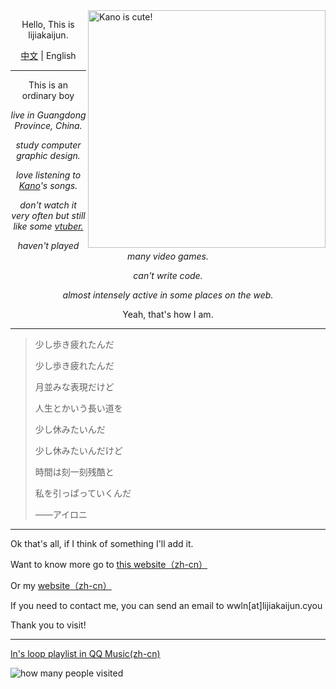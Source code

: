 <img align="right" src="https://cdn.jsdelivr.net/gh/lijiajunljj/lijiajunljj/kanokawaii.jpg"  width='380px' alt="Kano is cute!">

<p align="center">Hello, This is lijiakaijun.</b></p>

<p align="center"><a href="https://github.com/lijiajunljj">中文</a> | English</p>

---

<p align="center">This is an ordinary boy</p>
<p align="center"><i>live in Guangdong Province, China.</i></p>
<p align="center"><i>study computer graphic design.</i></p>
<p align="center"><i>love listening to <a href="https://ja.wikipedia.org/wiki/%E9%B9%BF%E4%B9%83">Kano</a>'s songs.</i></p>
<p align="center"><i>don't watch it very often but still like some <a href="https://en.wikipedia.org/wiki/VTuber">vtuber.</a></i></p>
<p align="center"><i>haven't played many video games.</i></p>
<p align="center"><i>can't write code.</i></p>
<p align="center"><i>almost intensely active in some places on the web.</i></p>
<p align="center">Yeah, that's how I am.</p>

  
---

> 少し歩き疲れたんだ
>
>少し歩き疲れたんだ
>
>月並みな表現だけど
>
>人生とかいう長い道を
>
>少し休みたいんだ
>
>少し休みたいんだけど
>
>時間は刻一刻残酷と
>
>私を引っぱっていくんだ
>
>——アイロニ

---

Ok that's all, if I think of something I'll add it.

Want to know more go to [this website（zh-cn）](https://zh.moegirl.org.cn/User:Lijiakiajun)

Or my [website（zh-cn）](https://blog.lijiakaijun.cyou)

If you need to contact me, you can send an email to wwln[at]lijiakaijun.cyou

Thank you to visit!

---

[ln's loop playlist in QQ Music(zh-cn)](https://y.qq.com/n/ryqq/playlist/7472299373)
<!--
>在同一片星空下面
>
>这首歌代替话语万千
>
>多希望 能够和你 一起唱
>
>——星之回响
-->
<!--仓库本身也有东西访问的w-->
![how many people visited](https://count.getloli.com/get/@lijiakaijun-english)
